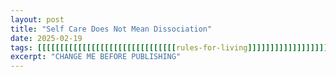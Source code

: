 ```yaml
---
layout: post
title: "Self Care Does Not Mean Dissociation"
date: 2025-02-19
tags: [[[[[[[[[[[[[[[[[[[[[[[[[[[[[[[rules-for-living]]]]]]]]]]]]]]]]]]]]]]]]]]]]]]]
excerpt: "CHANGE ME BEFORE PUBLISHING"
---
```

